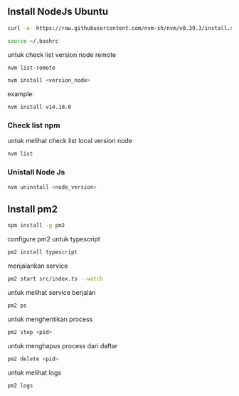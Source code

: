 ## Install NodeJs Ubuntu

```sh
curl -o- https://raw.githubusercontent.com/nvm-sh/nvm/v0.39.3/install.sh | bash
```

```sh
source ~/.bashrc
```
untuk check list version node remote 

```sh
nvm list-remote
```

```sh
nvm install <version_node>
```

example:

```sh
nvm install v14.10.0
```
### Check list npm
untuk melihat check list local version node

```sh
nvm list
```

### Unistall Node Js

```sh
nvm uninstall <node_version>
```

## Install pm2


```sh
npm install -g pm2
```

configure pm2 untuk typescript
```sh
pm2 install typescript
```

menjalankan service
```sh
pm2 start src/index.ts --watch
```

untuk melihat service berjalan
```sh
pm2 ps
```

untuk menghentikan process
```sh
pm2 stop <pid>
```

untuk menghapus process dari daftar 
```sh
pm2 delete <pid>
```

untuk melihat logs
```sh
pm2 logs
```
